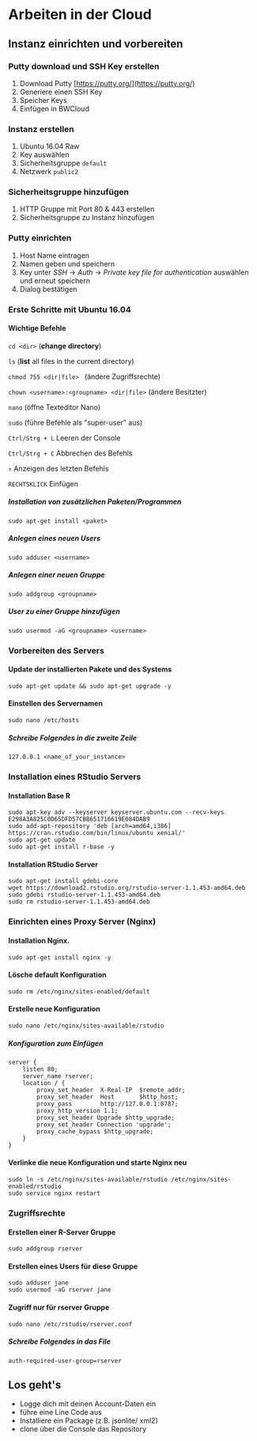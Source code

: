 # Arbeiten in der Cloud

## Instanz einrichten und vorbereiten

### Putty download und SSH Key erstellen
1. Download Putty [https://putty.org/](https://putty.org/)
2. Generiere einen SSH Key
3. Speicher Keys
4. Einfügen in BWCloud

### Instanz erstellen
1. Ubuntu 16.04 Raw
2. Key auswählen
3. Sicherheitsgruppe `default`
4. Netzwerk `public2`

### Sicherheitsgruppe hinzufügen
1. HTTP Gruppe mit Port 80 & 443 erstellen
2. Sicherheitsgruppe zu Instanz hinzufügen

### Putty einrichten
1. Host Name eintragen
2. Namen geben und speichern
3. Key unter _SSH_ → _Auth_ → _Private key file for authentication_ auswählen und erneut speichern 
4. Dialog bestätigen


### Erste Schritte mit Ubuntu 16.04

#### Wichtige Befehle

`cd <dir>` (**change directory**)

`ls` (**list** all files in the current directory)

`chmod 755 <dir|file> ` (ändere Zugriffsrechte)

`chown <username>:<groupname> <dir|file>` (ändere Besitzter)

`nano` (öffne Texteditor Nano)

`sudo` (führe Befehle als "super-user" aus)

`Ctrl/Strg + L` Leeren der Console

`Ctrl/Strg + C` Abbrechen des Befehls 

`↑` Anzeigen des letzten Befehls

`RECHTSKLICK` Einfügen 

##### Installation von zusätzlichen Paketen/Programmen

```{bash}
sudo apt-get install <paket>
```

##### Anlegen eines neuen Users

```{bash}
sudo adduser <username>
```

##### Anlegen einer neuen Gruppe

```{bash}
sudo addgroup <groupname>
```

##### User zu einer Gruppe hinzufügen

```{bash}
sudo usermod -aG <groupname> <username>
```

### Vorbereiten des Servers

#### Update der installierten Pakete und des Systems

```{bash}
sudo apt-get update && sudo apt-get upgrade -y
```
#### Einstellen des Servernamen 

```{bash}
sudo nano /etc/hosts
```
##### Schreibe Folgendes in die zweite Zeile 

```
127.0.0.1 <name_of_your_instance>
```

### Installation eines RStudio Servers

#### Installation Base R
```{bash}
sudo apt-key adv --keyserver keyserver.ubuntu.com --recv-keys E298A3A825C0D65DFD57CBB651716619E084DAB9
sudo add-apt-repository 'deb [arch=amd64,i386] https://cran.rstudio.com/bin/linux/ubuntu xenial/'
sudo apt-get update
sudo apt-get install r-base -y
```

#### Installation RStudio Server
```{bash}
sudo apt-get install gdebi-core
wget https://download2.rstudio.org/rstudio-server-1.1.453-amd64.deb
sudo gdebi rstudio-server-1.1.453-amd64.deb
sudo rm rstudio-server-1.1.453-amd64.deb
```

### Einrichten eines Proxy Server (Nginx)

#### Installation Nginx.

```{bash}
sudo apt-get install nginx -y
```

#### Lösche **default** Konfiguration

```{bash}
sudo rm /etc/nginx/sites-enabled/default
```

#### Erstelle neue Konfiguration

```{bash}
sudo nano /etc/nginx/sites-available/rstudio
```

##### Konfiguration zum Einfügen

```
server {
    listen 80;
    server_name rserver;
    location / {
        proxy_set_header  X-Real-IP  $remote_addr;
        proxy_set_header  Host       $http_host;
        proxy_pass        http://127.0.0.1:8787;
        proxy_http_version 1.1;
        proxy_set_header Upgrade $http_upgrade;
        proxy_set_header Connection 'upgrade';
        proxy_cache_bypass $http_upgrade;
    }
}
```

#### Verlinke die neue Konfiguration und starte Nginx neu
```{bash}
sudo ln -s /etc/nginx/sites-available/rstudio /etc/nginx/sites-enabled/rstudio
sudo service nginx restart
```

### Zugriffsrechte

#### Erstellen einer R-Server Gruppe 

```
sudo addgroup rserver
```
#### Erstellen eines Users für diese Gruppe 
```
sudo adduser jane 
sudo usermod -aG rserver jane
```

#### Zugriff nur für rserver Gruppe 

```
sudo nano /etc/rstudio/rserver.conf
```
##### Schreibe Folgendes in das File

```
auth-required-user-group=rserver
```
## Los geht's 

- Logge dich mit deinen Account-Daten ein
- führe eine Line Code aus 
- Installiere ein Package (z.B. jsonlite/ xml2)
- clone über die Console das Repository 



